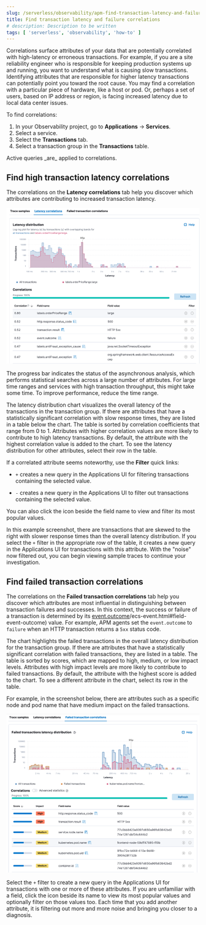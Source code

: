 ```yaml
---
slug: /serverless/observability/apm-find-transaction-latency-and-failure-correlations
title: Find transaction latency and failure correlations
# description: Description to be written
tags: [ 'serverless', 'observability', 'how-to' ]
---
```


<p><DocBadge template="technical preview" /></p>

Correlations surface attributes of your data that are potentially correlated
with high-latency or erroneous transactions. For example, if you are a site
reliability engineer who is responsible for keeping production systems up and
running, you want to understand what is causing slow transactions. Identifying
attributes that are responsible for higher latency transactions can potentially
point you toward the root cause. You may find a correlation with a particular
piece of hardware, like a host or pod. Or, perhaps a set of users, based on IP
address or region, is facing increased latency due to local data center issues.

To find correlations:

1. In your Observability project, go to **Applications** → **Services**.
1. Select a service.
1. Select the **Transactions** tab.
1. Select a transaction group in the **Transactions** table.

<DocCallOut title="Note">
Active queries _are_ applied to correlations.
</DocCallOut>

## Find high transaction latency correlations

The correlations on the **Latency correlations** tab help you discover which
attributes are contributing to increased transaction latency.

![APM latency correlations](images/transactions/correlations-hover.png)

The progress bar indicates the status of the asynchronous analysis, which
performs statistical searches across a large number of attributes. For large
time ranges and services with high transaction throughput, this might take some
time. To improve performance, reduce the time range.

The latency distribution chart visualizes the overall latency of the
transactions in the transaction group. If there are attributes that have a
statistically significant correlation with slow response times, they are listed
in a table below the chart. The table is sorted by correlation coefficients that
range from 0 to 1. Attributes with higher correlation values are more likely to
contribute to high latency transactions. By default, the attribute with the
highest correlation value is added to the chart. To see the latency distribution
for other attributes, select their row in the table.

If a correlated attribute seems noteworthy, use the **Filter** quick links:

* `+` creates a new query in the Applications UI for filtering transactions containing
    the selected value.

* `-` creates a new query in the Applications UI to filter out transactions containing
    the selected value.

You can also click the icon beside the field name to view and filter its most
popular values.

In this example screenshot, there are transactions that are skewed to the right
with slower response times than the overall latency distribution. If you select
the `+` filter in the appropriate row of the table, it creates a new query in
the Applications UI for transactions with this attribute. With the "noise" now
filtered out, you can begin viewing sample traces to continue your investigation.

<div id="correlations-error-rate"></div>

## Find failed transaction correlations

The correlations on the **Failed transaction correlations** tab help you discover
which attributes are most influential in distinguishing between transaction
failures and successes. In this context, the success or failure of a transaction
is determined by its [event.outcome](http://example.co)/ecs-event.html#field-event-outcome)
value. For example, APM agents set the `event.outcome` to `failure` when an HTTP
transaction returns a `5xx` status code.

The chart highlights the failed transactions in the overall latency distribution
for the transaction group. If there are attributes that have a statistically
significant correlation with failed transactions, they are listed in a table.
The table is sorted by scores, which are mapped to high, medium, or low impact
levels. Attributes with high impact levels are more likely to contribute to
failed transactions. By default, the attribute with the highest score is added
to the chart. To see a different attribute in the chart, select its row in the
table.

For example, in the screenshot below, there are attributes such as a specific
node and pod name that have medium impact on the failed transactions.

![Failed transaction correlations](images/correlations/correlations-failed-transactions.png)

Select the `+` filter to create a new query in the Applications UI for transactions
with one or more of these attributes. If you are unfamiliar with a field, click
the icon beside its name to view its most popular values and optionally filter
on those values too. Each time that you add another attribute, it is filtering
out more and more noise and bringing you closer to a diagnosis.
